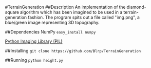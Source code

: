 #TerrainGeneration
##Description
An implementation of the diamond-square algorithm which has been imagined to be used in a terrain-generation fashion. The program spits out a file called "img.png", a blue/green image representing 3D topography.

##Dependencies
NumPy `easy_install numpy`

[Python Imaging Library (PIL)](http://www.pythonware.com/products/pil/)

##Installing
`git clone https://github.com/Blrp/TerrainGeneration`

##Running
`python height.py`
